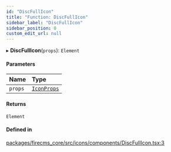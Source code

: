 ```yaml
---
id: "DiscFullIcon"
title: "Function: DiscFullIcon"
sidebar_label: "DiscFullIcon"
sidebar_position: 0
custom_edit_url: null
---
```


▸ **DiscFullIcon**(`props`): `Element`

#### Parameters

| Name | Type |
| :------ | :------ |
| `props` | [`IconProps`](../types/IconProps.md) |

#### Returns

`Element`

#### Defined in

[packages/firecms_core/src/icons/components/DiscFullIcon.tsx:3](https://github.com/FireCMSco/firecms/blob/d45f3739/packages/firecms_core/src/icons/components/DiscFullIcon.tsx#L3)
